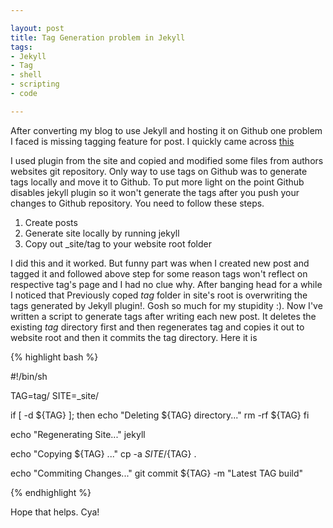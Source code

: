 ```yaml
---

layout: post
title: Tag Generation problem in Jekyll
tags:
- Jekyll
- Tag
- shell
- scripting
- code

---
```


After converting my blog to use Jekyll and hosting it on Github one problem I
faced is missing tagging feature for post. I quickly came across [this](http://charliepark.org/tags-in-jekyll/)

I used plugin from the site and copied and modified some files from authors websites
git repository. Only way to use tags on Github was to generate tags locally and move
it to Github. To put more light on the point Github disables jekyll plugin so it won't
generate the tags after you push your changes to Github repository. You need to follow
these steps.

1. Create posts
2. Generate site locally by running jekyll
3. Copy out _site/tag to your website root folder

I did this and it worked. But funny part was when I created new post and tagged it and
followed above step for some reason tags won't reflect on respective tag's page and I
had no clue why. After banging head for a while I noticed that Previously coped *tag*
folder in site's root is overwriting the tags generated by Jekyll plugin!. Gosh so much
for my stupidity :). Now I've written a script to generate tags after writing each new
post. It deletes the existing *tag* directory first and then regenerates tag and copies
it out to website root and then it commits the tag directory. Here it is

{% highlight bash %}

#!/bin/sh

TAG=tag/
SITE=_site/

if [ -d ${TAG} ]; then
    echo "Deleting ${TAG} directory..."
    rm -rf ${TAG}
fi

echo "Regenerating Site..."
jekyll

echo "Copying ${TAG} ..."
cp -a ${SITE}/${TAG} .

echo "Commiting Changes..."
git commit ${TAG} -m "Latest TAG build"

{% endhighlight %}

Hope that helps. Cya!
